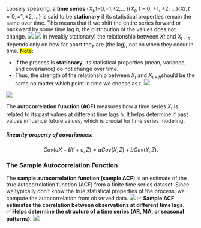 Loosely speaking, a **time series** {$X_t$,t=0,±1,±2,… }\{$X_t$, t = 0, $\pm1$, $\pm2$, $\dots$\}{$Xt​,t=0,±1,±2,…$} is said to be **stationary** if its statistical properties remain the same over time. This means that if we shift the entire series forward or backward by some time lag $h$, the distribution of the values does not change.
![](https://i.imgur.com/EqV7EOV.png)
![](https://i.imgur.com/AWE3Dd7.png)
in (weakly stationary)  the relationship between $Xt$​ and $X_{t+h}$​ depends only on how far apart they are (the lag), not on when they occur in time.
<mark>Note</mark>:
- If the process is **stationary**, its statistical properties (mean, variance, and covariance) do not change over time.
- Thus, the strength of the relationship between $X_t$​ and $X_{t+h}$​ should be the same no matter which point in time we choose as $t$.
![](https://i.imgur.com/VB7Xgap.png)

![](https://i.imgur.com/4P0xFyf.png)

The **autocorrelation function (ACF)** measures how a time series $X_t$​ is related to its past values at different time lags h. It helps determine if past values influence future values, which is crucial for time series modeling.
##### linearity property of covariances:
$$
Cov(aX + bY + c, Z) = a Cov(X, Z) + b Cov(Y, Z).
$$

### The Sample Autocorrelation Function
The **sample autocorrelation function (sample ACF)** is an estimate of the true autocorrelation function (ACF) from a finite time series dataset. Since we typically don’t know the true statistical properties of the process, we compute the autocorrelation from observed data.
![](https://i.imgur.com/peMpBWX.png)
✅ **Sample ACF estimates the correlation between observations at different time lags.**  
✅ **Helps determine the structure of a time series (AR, MA, or seasonal patterns).**
![](https://i.imgur.com/oTJx3eR.png)
